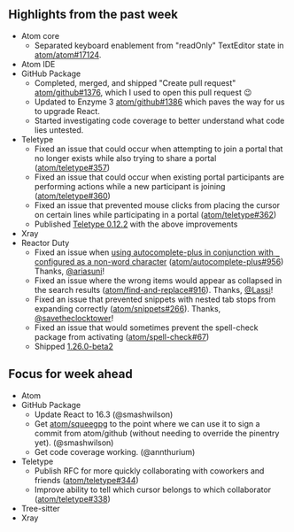 ## Highlights from the past week

- Atom core
  - Separated keyboard enablement from "readOnly" TextEditor state in [atom/atom#17124](https://github.com/atom/atom/pull/17124).
- Atom IDE
- GitHub Package
  - Completed, merged, and shipped "Create pull request" [atom/github#1376](https://github.com/atom/github/pull/1376), which I used to open this pull request :wink:
  - Updated to Enzyme 3 [atom/github#1386](https://github.com/atom/github/pull/1386) which paves the way for us to upgrade React.
  - Started investigating code coverage to better understand what code lies untested.
- Teletype
  - Fixed an issue that could occur when attempting to join a portal that no longer exists while also trying to share a portal ([atom/teletype#357](https://github.com/atom/teletypeissues/atom/teletype/357))
  - Fixed an issue that could occur when existing portal participants are performing actions while a new participant is joining ([atom/teletype#360](https://github.com/atom/teletypeissues/atom/teletype/360))
  - Fixed an issue that prevented mouse clicks from placing the cursor on certain lines while participating in a portal ([atom/teletype#362](https://github.com/atom/teletypeissues/atom/teletype/362))
  - Published [Teletype 0.12.2](https://github.com/atom/teletype/releases/tag/v0.12.2) with the above improvements
- Xray
- Reactor Duty
  - Fixed an issue when [using autocomplete-plus in conjunction with `_` configured as a non-word character](https://github.com/atom/autocomplete-plus/issues/956#issuecomment-374303376) ([atom/autocomplete-plus#956](https://github.com/atom/autocomplete-plus/issues/956)) Thanks, [@ariasuni](https://github.com/ariasuni)!
  - Fixed an issue where the wrong items would appear as collapsed in the search results
([atom/find-and-replace#916](https://github.com/atom/find-and-replace/issues/916)). Thanks, [@Lassi](https://github.com/Lassi)!
  - Fixed an issue that prevented snippets with nested tab stops from expanding correctly ([atom/snippets#266](https://github.com/atom/snippets/issues/266)). Thanks, [@savetheclocktower](https://github.com/savetheclocktower)!
  - Fixed an issue that would sometimes prevent the spell-check package from activating ([atom/spell-check#67](https://github.com/atom/spell-check/issues/67#issuecomment-377808833))
  - Shipped [1.26.0-beta2](https://github.com/atom/atom/releases/tag/v1.26.0-beta2)

## Focus for week ahead

- Atom
- GitHub Package
  - Update React to 16.3 (@smashwilson)
  - Get [atom/squeegpg](https://github.com/atom/squeegpg) to the point where we can use it to sign a commit from atom/github (without needing to override the pinentry yet). (@smashwilson)
  - Get code coverage working. (@annthurium)
- Teletype
  - Publish RFC for more quickly collaborating with coworkers and friends ([atom/teletype#344](https://github.com/atom/teletype/pull/344))
  - Improve ability to tell which cursor belongs to which collaborator ([atom/teletype#338](https://github.com/atom/teletype/issues/338))
- Tree-sitter
- Xray
